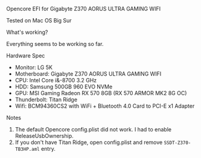 Opencore EFI for Gigabyte Z370 AORUS ULTRA GAMING WIFI

Tested on Mac OS Big Sur 

What's working? 

Everything seems to be working so far.


Hardware Spec

* Monitor: LG 5K
* Motherboard: Gigabyte Z370 AORUS ULTRA GAMING WIFI
* CPU: Intel Core i&-8700 3.2 GHz 
* HDD: Samsung 500GB 960 EVO NVMe 
* GPU: MSI Gaming Radeon RX 570 8GB (RX 570 ARMOR MK2 8G OC)
* Thunderbolt: Titan Ridge
* Wifi: BCM94360CS2 with WiFi + Bluetooth 4.0 Card to PCI-E x1 Adapter


Notes

1. The default Opencore config.plist did not work. I had to enable ReleaseUsbOwnership.
2. If you don't have Titan Ridge, open config.plist and remove `SSDT-Z370-TB3HP.aml` entry.
